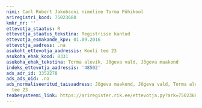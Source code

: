 ```yaml
---
nimi: Carl Robert Jakobsoni nimeline Torma Põhikool
ariregistri_kood: 75023680
kmkr_nr: ''
ettevotja_staatus: R
ettevotja_staatus_tekstina: Registrisse kantud
ettevotja_esmakande_kpv: 01.09.2016
ettevotja_aadress: .na
asukoht_ettevotja_aadressis: Kooli tee 23
asukoha_ehak_kood: 8331
asukoha_ehak_tekstina: Torma alevik, Jõgeva vald, Jõgeva maakond
indeks_ettevotja_aadressis: '48502'
ads_adr_id: 3352278
ads_ads_oid: .na
ads_normaliseeritud_taisaadress: Jõgeva maakond, Jõgeva vald, Torma alevik, Kooli
  tee 23
teabesysteemi_link: https://ariregister.rik.ee/ettevotja.py?ark=75023680&ref=rekvisiidid
---
```

